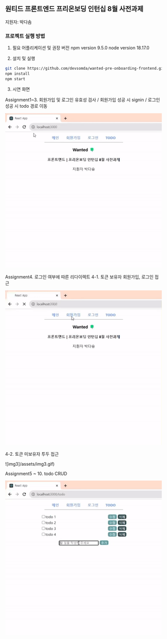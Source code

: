 ## 원티드 프론트엔드 프리온보딩 인턴십 8월 사전과제
지원자: 박다솜


### 프로젝트 실행 방법
1. 필요 어플리케이션 및 권장 버전
  npm version 9.5.0
  node version 18.17.0
  
2. 설치 및 실행
```bash
git clone https://github.com/devsomda/wanted-pre-onboarding-frontend.git
npm install
npm start
```

3. 시연 화면

  Assignment1~3. 
   회원가입 및 로그인 유효성 검사 / 회원가입 성공 시 signin / 로그인 성공 시 todo 경로 이동

  ![img1](/assets/img1.gif)

Assignment4. 로그인 여부에 따른 리다이렉트
4-1. 토큰 보유자 회원가입, 로그인 접근

![img2](/assets/img2.gif)

4-2. 토큰 미보유자 투두 접근

![img3]/assets/img3.gif)

Assignment5 ~ 10. todo CRUD

![img4](/assets/img4.gif)


